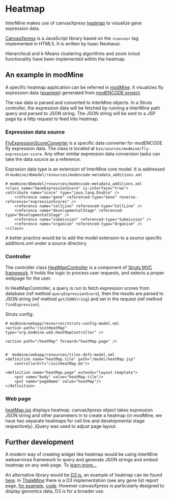 # Heatmap

InterMine makes use of canvasXpress [heatmap](http://www.canvasxpress.org/api/heatmap_graphs.html) to visualize gene expression data.

[CanvasXpress](http://www.canvasxpress.org/) is a JavaScript library based on the `<canvas>` tag implemented in HTML5. It is written by Isaac Neuhausi.

Hierarchical and k-Means clustering algorithms and zoom in/out functionality have been implemented within the heatmap.

## An example in modMine

A specific heatmap application can be referred in [modMine](http://intermine.modencode.org/). It visualizes fly expression data \([example](http://intermine.modencode.org/query/bagDetails.do?scope=global&bagName=example)\) generated from [modENCODE project](http://www.modencode.org/).

The raw data is parsed and converted to InterMine objects. In a Struts controller, the expression data will be fetched by running a InterMine path query and parsed to JSON string. The JSON string will be sent to a JSP page by a http request to feed into heatmap.

### Expression data source

[FlyExpressionScoreConverter](https://github.com/intermine/intermine/blob/master/bio/sources/modmine/fly-expression-score/main/src/org/intermine/bio/dataconversion/FlyExpressionScoreConverter.java) is a specific data converter for modENCODE fly expression data. The class is located at `bio/sources/modmine/fly-expression-score`. Any other similar expression data conversion tasks can take the data source as a reference.

Exprssion data type is an extension of InterMine core model. It is addressed in `modmine/dbmodel/resources/modencode-metadata_additions.xml`

```markup
# modmine/dbmodel/resources/modencode-metadata_additions.xml
<class name="GeneExpressionScore" is-interface="true">
<attribute name="score" type="java.lang.Double" />
    <reference name="gene" referenced-type="Gene" reverse-reference="expressionScores" />
    <reference name="cellLine" referenced-type="CellLine" />
    <reference name="developmentalStage" referenced-type="DevelopmentalStage" />
    <reference name="submission" referenced-type="Submission" />
    <reference name="organism" referenced-type="Organism" />
</class>
```

A better practice would be to add the model extension to a source specific additions.xml under a source directory.

### Controller

The controller class [HeatMapController](https://github.com/modENCODE-DCC/modmine/blob/master/modmine/webapp/src/org/modmine/web/HeatMapController.java) is a component of [Struts MVC framework](https://struts.apache.org/). It holds the logic to process user requests, and selects a proper webpage for the user.

In HeatMapController, a query is run to fetch expression scores from database \(ref method `queryExpressionScore`\), then the results are parsed to JSON string \(ref method `getJSONString`\) and set in the request \(ref method `findExpression`\).

Struts config:

```markup
# modmine/webapp/resources/struts-config-model.xml 
<action path="/initHeatMap"
type="org.modmine.web.HeatMapController" />

<action path="/heatMap" forward="heatMap.page" />


#  modmine/webapp/resources/tiles-defs-model.xml
<definition name="heatMap.tile" path="/model/heatMap.jsp"
    controllerUrl="/initHeatMap.do"/>

<definition name="heatMap.page" extends="layout.template">
    <put name="body" value="heatMap.tile"/>
    <put name="pageName" value="heatMap"/>
</definition>
```

### Web page

[heatMap.jsp](https://github.com/modENCODE-DCC/modmine/blob/master/modmine/webapp/resources/webapp/model/heatMap.jsp) displays heatmap. canvasXpress object takes expression JSON string and other parameters in to create a heatmap \(in modMine, we have two separate heatmaps for cell line and developmental stage respectively\). jQuery was used to adjust page layout.

## Further development

A modern way of creating widget like heatmap would be using InterMine webservices framework to query and generate JSON strings and embed heatmap on any web page. To [learn more...](http://github.com/intermine/intermine-embedding-examples)

An alternative library would be [D3.js](http://d3js.org/), an example of heatmap can be found [here](http://www.larsko.org/v/mpte/). In [ThaleMine](https://apps.araport.org/thalemine/begin.do) there is a D3 implementation \(see any gene list report page, [for example](https://apps.araport.org/thalemine/bagDetails.do?scope=all&bagName=Demo+1+-+Sucrose+Transporters+List), [code](https://github.com/intermine/CDN/blob/master/js/intermine/expression/1.0.3/expression.js). However canvasXpress is particularly designed to display genomics data, D3 is for a broader use.


